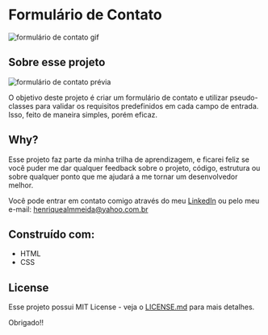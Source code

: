 # Formulário de Contato

![formulário de contato gif](https://github.com/LuizTamanaha/formulario-contato/assets/30093909/d46e06b2-3f93-4df5-9ba0-1b2b60f937ac)

## Sobre esse projeto

![formulário de contato prévia](https://github.com/LuizTamanaha/formulario-contato/assets/30093909/71bc143e-d8f6-4bb6-96a8-391e7de15a68)

O objetivo deste projeto é criar um formulário de contato e utilizar pseudo-classes para validar os requisitos predefinidos em cada campo de entrada. Isso, feito de maneira simples, porém eficaz.

## Why?

Esse projeto faz parte da minha trilha de aprendizagem, e ficarei feliz se você puder me dar qualquer feedback sobre o projeto, código, estrutura ou sobre qualquer ponto que me ajudará a me tornar um desenvolvedor melhor.

Você pode entrar em contato comigo através do meu [LinkedIn](http://www.linkedin.com/in/luiz-tamanaha) ou pelo meu e-mail: henriquealmmeida@yahoo.com.br

## Construído com:
- HTML
- CSS

## License

Esse projeto possui MIT License - veja o [LICENSE.md](https://github.com/LuizTamanaha/formulario-contato/blob/main/LICENSE) para mais detalhes.

Obrigado!!
